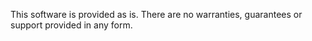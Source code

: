 This software is provided as is.  There are no warranties, guarantees or support provided in any form.
